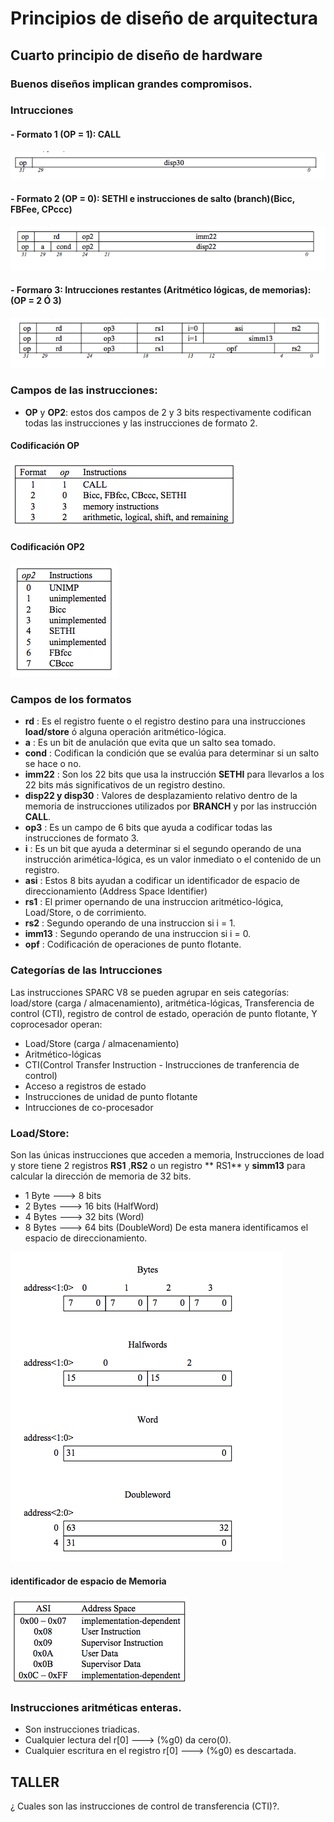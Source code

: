 # Principios de diseño de arquitectura
## Cuarto principio de diseño de hardware
### Buenos diseños implican grandes compromisos.
### Intrucciones
#### - Formato 1 (**OP = 1**): CALL


![Formato 1](./images/formato1.png "Formato1")

#### - Formato 2 (**OP = 0**): **SETHI** e instrucciones de salto (**branch**)(**Bicc, FBFee, CPccc**)
![Formato 2](./images/formato2.png "Formato2")

#### - Formaro 3: Intrucciones restantes (Aritmético lógicas, de memorias): (**OP = 2 Ó 3**)
![Formato 3](./images/formato3.png "Formato1")

### Campos de las instrucciones:
- **OP** y **OP2**: estos dos campos de 2 y 3 bits respectivamente codifican todas las instrucciones y las instrucciones de formato 2.

#### Codificación **OP**
![op](./images/op.png "Codificación OP")
#### Codificación **OP2**
![op2](./images/op2.png "Codificación OP2")
### Campos de los formatos
+ **rd** : Es el registro fuente o el registro destino para una instrucciones **load/store** ó alguna operación aritmético-lógica.
+ **a** : Es un bit de anulación que evita que un salto sea tomado.
+ **cond** : Codifican la condición que se evalúa para determinar si un salto se hace o no.
+ **imm22** : Son los 22 bits que usa la instrucción **SETHI** para llevarlos a los 22 bits más significativos de un registro destino.
+ **disp22 y disp30** : Valores de desplazamiento relativo dentro de la memoria de instrucciones utilizados por **BRANCH** y por las instrucción **CALL**.
+ **op3** : Es un campo de 6 bits que ayuda a codificar todas las instrucciones de formato 3.
+ **i** : Es un bit que ayuda a determinar si el segundo operando de una instrucción arimética-lógica, es un valor inmediato o el contenido de un registro.
+ **asi** : Estos 8 bits ayudan a codificar un identificador de espacio de direccionamiento (Address Space Identifier)
+ **rs1** : El primer opernando de una instruccion aritmético-lógica, Load/Store, o de corrimiento.
+ **rs2** : Segundo operando de una instruccion si i = 1.
+ **imm13** : Segundo operando de una instruccion si i = 0.
+ **opf** : Codificación de operaciones de punto flotante.

### Categorías de las Intrucciones
Las instrucciones SPARC V8 se pueden agrupar en seis categorías: load/store (carga / almacenamiento), aritmética-lógicas,
Transferencia de control (CTI), registro de control de estado, operación de punto flotante,
Y coprocesador operan:  

+ Load/Store (carga / almacenamiento)
+ Aritmético-lógicas
+ CTI(Control Transfer Instruction - Instrucciones de tranferencia de control)
+ Acceso a registros de estado
+ Instrucciones de unidad de punto flotante
+ Intrucciones de co-procesador

### Load/Store:

Son las únicas instrucciones que acceden a memoria, Instrucciones de load y store
tiene 2 registros **RS1** ,**RS2** o un registro ** RS1** y **simm13** para calcular la dirección de memoria de 32 bits.
+ 1 Byte ---> 8 bits
+ 2 Bytes ---> 16 bits (HalfWord)
+ 4 Bytes ---> 32 bits (Word)
+ 8 Bytes ---> 64 bits (DoubleWord)
De esta manera identificamos el espacio de direccionamiento.

![Address](./images/address.png "Direccionamiento de memoria")

#### identificador de espacio de Memoria


![AddressIdentifier](./images/addressIdentifier.png " espacio de direccionamiento de memoria")

### Instrucciones aritméticas enteras.

+ Son instrucciones triadicas.
+ Cualquier lectura del r[0] ---> (%g0) da cero(0).
+ Cualquier escritura en el registro r[0] ---> (%g0) es descartada.


## TALLER
¿ Cuales son las instrucciones de control de transferencia (CTI)?.

